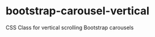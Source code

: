 bootstrap-carousel-vertical
===========================

CSS Class for vertical scrolling Bootstrap carousels